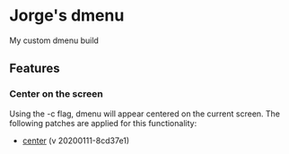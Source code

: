 # Jorge's dmenu
My custom dmenu build

## Features
### Center on the screen
Using the -c flag, dmenu will appear centered on the current screen. The following patches are applied for this functionality:
* [center](https://tools.suckless.org/dmenu/patches/center/) (v 20200111-8cd37e1)
